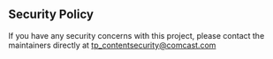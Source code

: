 ## Security Policy

If you have any security concerns with this project, please contact the maintainers directly at tp_contentsecurity@comcast.com
